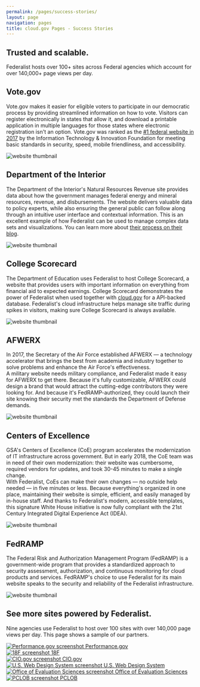 ```yaml
---
permalink: /pages/success-stories/
layout: page
navigation: pages
title: cloud.gov Pages - Success Stories
---
```


<section class="usa-section">
  <div class="grid-row grid-gap">
    <div class="tablet:grid-col-8 site-welcome">
      <h1>Trusted and scalable.</h1>
      <p class="usa-intro">Federalist hosts over 100+ sites across Federal agencies which account for over 140,000+ page views per day.</p>
    </div>
  </div>
</section>
<section class="usa-section bar-top">
  <div class="grid-row grid-gap margin-y-8">
    <div class="grid-col-6 usa-prose">
      <h2>Vote.gov</h2>
      <p>Vote.gov makes it easier for eligible voters to participate in our democratic process by providing streamlined information on how to vote. Visitors can register electronically in states that allow it, and download a printable application in multiple languages for those states where electronic registration isn't an option. Vote.gov was ranked as the <a href="{{ site.baseurl }}/assets/pages/documents/2017-benchmarking-us-government-websites.pdf">#1 federal website in 2017</a> by the Information Technology &amp; Innovation Foundation for meeting basic standards in security, speed, mobile friendliness, and accessibility.</p>
    </div>
    <div class="grid-col-6">
      <img alt="website thumbnail" src="{{site.baseurl}}/assets/pages/images/partner-sites/vote.gov.png" class="border border-base-lighter">
    </div>
  </div>
  <div class="grid-row grid-gap margin-y-8">
    <div class="grid-col-6 usa-prose">
      <h2>Department of the Interior</h2>
      <p>The Department of the Interior's Natural Resources Revenue site provides data about how the government manages federal energy and mineral resources, revenue, and disbursements. The website delivers valuable data to policy experts, while also ensuring the general public can follow along through an intuitive user interface and contextual information. This is an excellent example of how Federalist can be used to manage complex data sets and visualizations. You can learn more about <a href="https://revenuedata.doi.gov/blog/">their process on their blog</a>.</p>
    </div>
    <div class="grid-col-6">
      <img alt="website thumbnail" src="{{site.baseurl}}/assets/pages/images/partner-sites/revenuedata.doi.gov.png" class="border border-base-lighter">
    </div> 
  </div>
  <div class="grid-row grid-gap margin-y-8">
    <div class="grid-col-6 usa-prose">
      <h2>College Scorecard</h2>
      <p>The Department of Education uses Federalist to host College Scorecard, a website that provides users with important information on everything from financial aid to expected earnings. College Scorecard demonstrates the power of Federalist when used together with <a href="http://cloud.gov">cloud.gov</a> for a API-backed database.  Federalist's cloud infrastructure helps manage site traffic during spikes in visitors, making sure College Scorecard is always available.</p>
    </div>
    <div class="grid-col-6">
      <img alt="website thumbnail" src="{{site.baseurl}}/assets/pages/images/partner-sites/collegescorecard.ed.gov.png" class="border border-base-lighter">
    </div> 
  </div>
  <div class="grid-row grid-gap margin-y-8">
    <div class="grid-col-6 usa-prose">
      <h2>AFWERX</h2>
      <p>In 2017, the Secretary of the Air Force established AFWERX — a technology accelerator that brings the best from academia and industry together to solve problems and enhance the Air Force's effectiveness.<br/>A military website needs military compliance, and Federalist made it easy for AFWERX to get there. Because it's fully customizable, AFWERX could design a brand that would attract the cutting-edge contributors they were looking for. And because it's FedRAMP-authorized, they could launch their site knowing their security met the standards the Department of Defense demands.</p>
    </div>
    <div class="grid-col-6">
      <img alt="website thumbnail" src="{{site.baseurl}}/assets/pages/images/partner-sites/afwerx.af.mil.png" class="border border-base-lighter">
    </div> 
  </div>
  <div class="grid-row grid-gap margin-y-8">
    <div class="grid-col-6 usa-prose">
      <h2>Centers of Excellence</h2>
      <p>GSA's Centers of Excellence (CoE) program accelerates the modernization of IT infrastructure across government. But in early 2018, the CoE team was in need of their own modernization: their website was cumbersome, required vendors for updates, and took 30-45 minutes to make a single change.<br/>With Federalist, CoEs can make their own changes — no outside help needed — in five minutes or less. Because everything's organized in one place, maintaining their website is simple, efficient, and easily managed by in-house staff. And thanks to Federalist's modern, accessible templates, this signature White House initiative is now fully compliant with the 21st Century Integrated Digital Experience Act (IDEA).</p>
    </div>
    <div class="grid-col-6">
      <img alt="website thumbnail" src="{{site.baseurl}}/assets/pages/images/partner-sites/coe.gsa.gov.png" class="border border-base-lighter">
    </div> 
  </div>
  <div class="grid-row grid-gap margin-y-8">
    <div class="grid-col-6 usa-prose">
      <h2>FedRAMP</h2>
      <p>The Federal Risk and Authorization Management Program (FedRAMP) is a government-wide program that provides a standardized approach to security assessment, authorization, and continuous monitoring for cloud products and services. FedRAMP's choice to use Federalist for its main website speaks to the security and reliability of the Federalist infrastructure.</p>
    </div>
    <div class="grid-col-6">
      <img alt="website thumbnail" src="{{site.baseurl}}/assets/pages/images/partner-sites/fedramp.gov.png" class="border border-base-lighter">
    </div> 
  </div>
</section>

<section class="usa-section usa-prose">
  <h2>See more sites powered by Federalist.</h2>
  <p>Nine agencies use Federalist to host over 100 sites with over 140,000 page views per day. 
  This page shows a sample of our partners.</p>
  <div class="grid-row grid-gap-lg text-center">
    <div class="tablet:grid-col-4 padding-y-2">
        <a class="display-block" href="https://www.performance.gov">
          <img class="margin-bottom-2 border border-base-lighter" src="{{site.baseurl}}/assets/pages/images/partner-sites/performance.gov.png" alt="Performance.gov screenshot">
          Performance.gov
        </a>
    </div>
    <div class="tablet:grid-col-4 padding-y-2">
        <a class="display-block" href="https://18f.gsa.gov">
          <img class="margin-bottom-2 border border-base-lighter" src="{{site.baseurl}}/assets/pages/images/partner-sites/18f.gsa.gov.png" alt="18F screenshot">
          18F
        </a>
    </div>
    <div class="tablet:grid-col-4 padding-y-2">
        <a class="display-block" href="https://cio.gov">
          <img class="margin-bottom-2 border border-base-lighter" src="{{site.baseurl}}/assets/pages/images/partner-sites/cio.gov.png" alt="CIO.gov screenshot">
          CIO.gov
        </a>
    </div>
  </div>
  <div class="grid-row grid-gap-lg text-center">
    <div class="tablet:grid-col-4 padding-y-2">
        <a class="display-block" href="https://designsystem.digital.gov">
          <img class="margin-bottom-2 border border-base-lighter" src="{{site.baseurl}}/assets/pages/images/partner-sites/uswds.png" alt="U.S. Web Design System screenshot">
          U.S. Web Design System
        </a>
    </div>
    <div class="tablet:grid-col-4 padding-y-2">
        <a class="display-block" href="https://oes.gsa.gov">
          <img class="margin-bottom-2 border border-base-lighter" src="{{site.baseurl}}/assets/pages/images/partner-sites/oes.gsa.gov.png" alt="Office of Evaluation Sciences screenshot">
          Office of Evaluation Sciences
        </a>
    </div>
    <div class="tablet:grid-col-4 padding-y-2">
        <a class="display-block" href="https://pclob.gov">
          <img class="margin-bottom-2 border border-base-lighter" src="{{site.baseurl}}/assets/pages/images/partner-sites/pclob.gov.png" alt="PCLOB screenshot">
          PCLOB
        </a>
    </div>
  </div>
</section>
